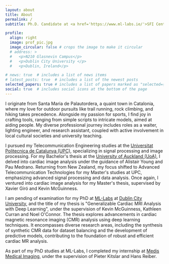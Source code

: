```yaml
---
layout: about
title: About
permalink: /
subtitle: Ph.D. Candidate at <a href='https://www.ml-labs.ie/'>SFI Centre for Research Training in Machine Learning</a> at <a href='https://www.dcu.ie/'>Dublin City University</a>

profile:
  align: right
  image: prof_pic.jpg
  image_circular: false # crops the image to make it circular
  # address: >
  #   <p>N210 Glasnevin Campus</p>
  #   <p>Dublin City University </p>
  #   <p>Dublin, Ireland</p>

# news: true  # includes a list of news items
# latest_posts: true  # includes a list of the newest posts
selected_papers: true # includes a list of papers marked as "selected={true}"
social: true  # includes social icons at the bottom of the page
---
```


I originate from Santa Maria de Palautordera, a quaint town in Catalonia, where my love for outdoor pursuits like trail running, rock climbing, and hiking takes precedence. Alongside my passion for sports, I find joy in crafting tools, ranging from simple scripts to intricate models, aimed at aiding people. My diverse professional journey includes roles as a waiter, lighting engineer, and research assistant, coupled with active involvement in local cultural societies and university teaching.

I pursued my Telecommunication Engineering studies at the <a href='https://www.upc.edu/'>Universitat Politecnica de Catalunya (UPC)</a>, specializing in signal processing and image processing. For my Bachelor's thesis at the <a href='https://www.auckland.ac.nz/en.html/'>University of Auckland (UoA)</a>, I delved into cardiac image analysis under the guidance of Alistair Young and Pau Medrano. Returning from New Zealand, my focus shifted to Advanced Telecommunication Technologies for my Master's studies at UPC, emphasizing advanced signal processing and data analysis. Once again, I ventured into cardiac image analysis for my Master's thesis, supervised by Xavier Giró and Kevin McGuinness. 

I am pending of examination for my PhD at <a href='https://ml-labs.ie/'>ML-Labs</a> at <a href='https://dcu.ie/'>Dublin City University</a>, and the title of my thesis is "Generalizable Cardiac MRI Analysis with Deep Learning", under the supervision of Kevin McGuinness, Kathleen Curran and Noel O'Connor. The thesis explores advancements in cardiac magnetic resonance imaging (CMR) analysis using deep learning techniques. It encompasses diverse research areas, including the synthesis of synthetic CMR data for dataset balancing and the development of predictive models, contributing to the foundation of robust and efficient cardiac MR analysis.

As part of my PhD studies at ML-Labs, I completed my internship at <a href='https://medisimaging.com/about/'>Medis Medical Imaging</a>, under the supervision of Pieter Kitslar and Hans Reiber. 

<!-- Write your biography here. Tell the world about yourself. Link to your favorite [subreddit](http://reddit.com). You can put a picture in, too. The code is already in, just name your picture `prof_pic.jpg` and put it in the `img/` folder.

Put your address / P.O. box / other info right below your picture. You can also disable any of these elements by editing `profile` property of the YAML header of your `_pages/about.md`. Edit `_bibliography/papers.bib` and Jekyll will render your [publications page](/al-folio/publications/) automatically.

Link to your social media connections, too. This theme is set up to use [Font Awesome icons](http://fortawesome.github.io/Font-Awesome/) and [Academicons](https://jpswalsh.github.io/academicons/), like the ones below. Add your Facebook, Twitter, LinkedIn, Google Scholar, or just disable all of them. -->
